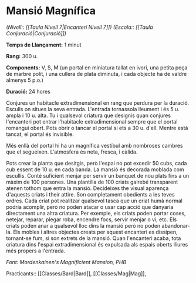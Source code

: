# Mansió Magnífica

*(Nivell:: [[Taula Nivell 7|Encanteri Nivell 7]]) (Escola:: [[Taula Conjuració|Conjuració]])*

**Temps de Llançament:** 1 minut

**Rang:** 300 u.

**Components:** V, S, M (un portal en miniatura tallat en ivori, una petita peça de marbre polit, i una cullera de plata diminuta, i cada objecte ha de valdre almenys 5 p.o.)

**Duració:** 24 hores

Conjures un habitacle extradimensional en rang que perdura per la duració. Esculls on situes la seva entrada. L'entrada tornassola lleument i és 5 u. ampla i 10 u. alta. Tu i qualsevol criatura que designis quan conjures l'encanteri pot entrar l'habitacle extradimensional sempre que el portal romangui obert. Pots obrir o tancar el portal si ets a 30 u. d'ell. Mentre està tancat, el portal és invisible.

Més enllà del portal hi ha un magnífica vestíbul amb nombroses cambres que el segueixen. L'atmosfera és neta, fresca, i càlida.

Pots crear la planta que desitgis, però l'espai no pot excedir 50 cubs, cada cub essent de 10 u. en cada banda. La mansió és decorada moblada com escullis. Conté suficient menjar per servir un banquet de nou plats fins a un màxim de 100 persones. Una plantilla de 100 criats gairebé transparent atenen tothom que entra la mansió. Decideixes the visual aparença d'aquests criats i their attire. Son completament obedients a les teves ordres. Cada criat pot realitzar qualsevol tasca que un criat humà normal podria acomplir, però no poden atacar o usar cap acció que danyaria directament una altra criatura. Per exemple, els criats poden portar coses, netejar, reparar, plegar roba, encendre focs, servir menjar o vi, etc. Els criats poden anar a qualsevol lloc dins la mansió però no poden abandonar-la. Els mobles i altres objectes creats per aquest encanteri es dissipen, tornant-se fum, si son extrets de la mansió. Quan l'encanteri acaba, tota criatura dins l'espai extradimensional és expulsada als espais oberts lliures més propers a l'entrada.


*Font: Mordenkainen's Magnificient Mansion, PHB*



Practicants:: [[Classes/Bard|Bard]], [[Classes/Mag|Mag]],